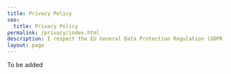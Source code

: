 ```yaml
---
title: Privacy Policy
seo:
  title: Privacy Policy
permalink: /privacy/index.html
description: I respect the EU General Data Protection Regulation (GDPR). This policy document explains how I collect and handle any information you provide to me.
layout: page
---
```


<!-- Edit your details in `_data/meta.js` -->

<!-- I respect the EU General Data Protection Regulation (GDPR) and this policy document explains how I collect and handle any information you provide to me. -->

<!-- **What background data is collected?** -->
<!-- This site does not use any third party tracking scripts. -->

<!-- **How do I use the data you provide?** -->
<!-- This website does not collect any data. -->

<!-- **How secure is your data?** -->
<!-- Very secure, as this website does not collect any information. -->

<!-- **How secure is this website?** -->
<!-- This website transmits itself using HTTPS, encrypting all data between the browser and the server. Your network provider can still see that you are downloading assets from this site, but not its content. This also protects you from third parties intercepting data, for example, while browsing on public WiFi, or from network providers injecting advertisements on this site. All relevant response HTTP headers are set for your protection and the Content Security Policy is adjusted to this websites requirements. -->

<!-- **Data controller** -->
<!-- {{ meta.address.firma }} -->
<!-- {{ meta.address.street }} -->
<!-- {{ meta.address.zip }}, {{ meta.address.city }} -->
<!-- Tel: <a href="tel:{{ meta.address.mobileCall }}">{{ meta.address.mobileDisplay }}</a> -->
<!-- Mail: <a href="mailto:{{ meta.address.email }}">{{ meta.address.email }}</a> -->

<!-- If you have any questions or doubts, please contact me: <a href="mailto:{{ meta.address.email }}">{{ meta.address.email }}</a> -->

<!-- **Changes to the policy** -->
<!-- If I change the content of this policy, those changes will be effective at the time I post them here. -->

<!-- **Complaints** -->
<!-- If you have any reason to complain about the way I handle your privacy, please contact me by email: <a href="mailto:{{ meta.address.email }}">{{ meta.address.email }}</a>. -->

To be added

